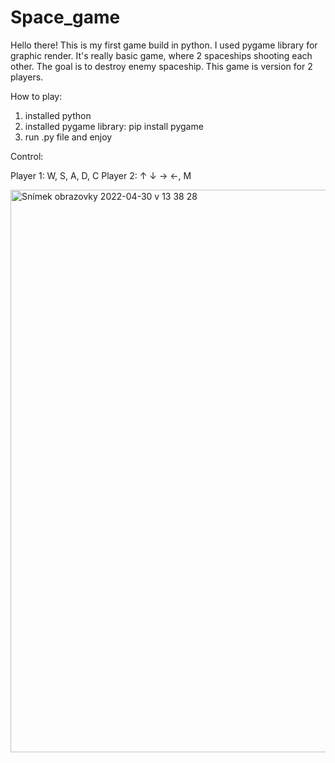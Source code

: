 # Space_game

Hello there! This is my first game build in python. I used pygame library for graphic render.
It's really basic game, where 2 spaceships shooting each other. The goal is to destroy enemy spaceship. This game is version for 2 players.

How to play:

1. installed python
2. installed pygame library: pip install pygame
3. run .py file and enjoy

Control:

Player 1: W, S, A, D, C
Player 2: ↑ ↓ → ←, M

<img width="900" alt="Snímek obrazovky 2022-04-30 v 13 38 28" src="https://user-images.githubusercontent.com/99679386/166104414-c43d7069-77b1-48bd-b6f7-e4027fa397ec.png">
